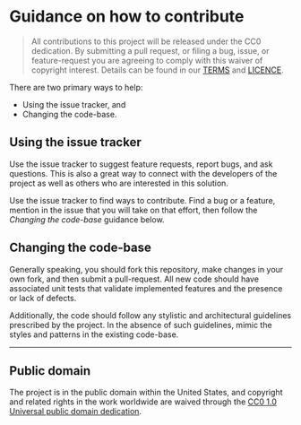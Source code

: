 # Guidance on how to contribute

> All contributions to this project will be released under the CC0
> dedication. By submitting a pull request, or filing a bug, issue, or 
> feature-request you are agreeing to comply with this waiver of copyright interest.
> Details can be found in our [TERMS](TERMS.md) and [LICENCE](LICENSE).


There are two primary ways to help: 
 - Using the issue tracker, and 
 - Changing the code-base.


## Using the issue tracker

Use the issue tracker to suggest feature requests, report bugs, and ask questions. This is also a great way to connect with the developers of the project as well as others who are interested in this solution.  

Use the issue tracker to find ways to contribute. Find a bug or a feature, mention in the issue that you will take on that effort, then follow the _Changing the code-base_ guidance below.


## Changing the code-base

Generally speaking, you should fork this repository, make changes in your
own fork, and then submit a pull-request.  All new code should have associated unit tests that validate implemented features and the presence or lack of defects. 

Additionally, the code should follow any stylistic and architectural guidelines prescribed by the project. In the absence of such guidelines, mimic the styles and patterns in the existing code-base.

----

## Public domain

The project is in the public domain within the United States, and
copyright and related rights in the work worldwide are waived through
the [CC0 1.0 Universal public domain dedication][CC0].


[CC0]: http://creativecommons.org/publicdomain/zero/1.0/


